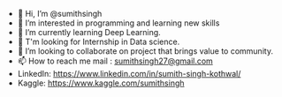- 👋 Hi, I’m @sumithsingh
- 👀 I’m interested in programming and learning new skills
- 🌱 I’m currently learning Deep Learning.
- 👀 T'm looking for Internship in Data science.
- 💞️ I’m looking to collaborate on project that brings value to community.
- 📫 How to reach me mail : sumithsingh27@gmail.com
- LinkedIn: https://www.linkedin.com/in/sumith-singh-kothwal/
- Kaggle: https://www.kaggle.com/sumithsingh

<!---
sumithsingh/sumithsingh is a ✨ special ✨ repository because its `README.md` (this file) appears on your GitHub profile.
You can click the Preview link to take a look at your changes.
--->
